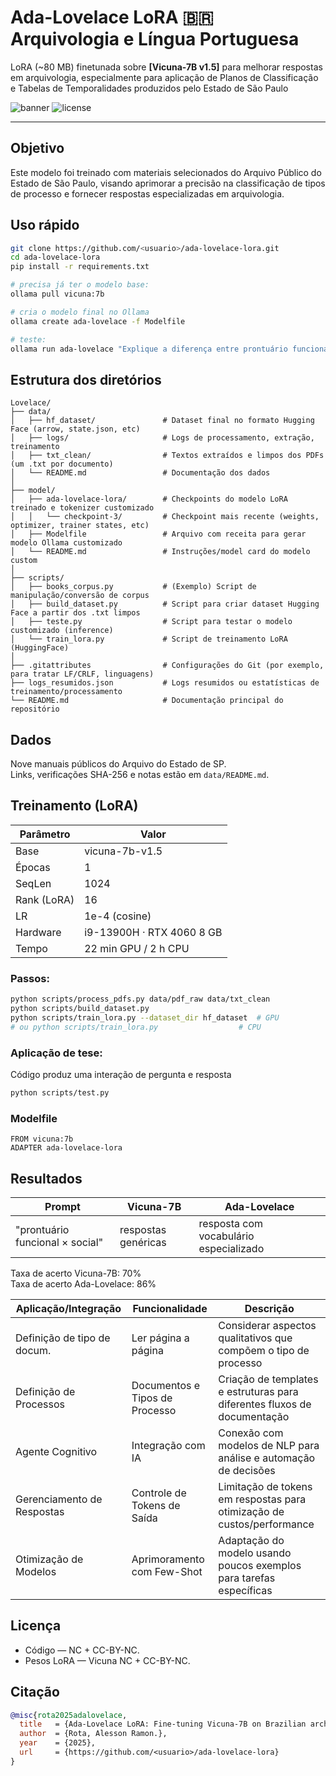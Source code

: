 # Ada-Lovelace LoRA 🇧🇷 Arquivologia e Língua Portuguesa

LoRA (~80 MB) finetunada sobre **[Vicuna-7B v1.5]** para melhorar respostas em arquivologia, especialmente para aplicação de Planos de Classificação e Tabelas de Temporalidades produzidos pelo Estado de São Paulo

![banner](https://img.shields.io/badge/LoRA-Vicuna7B-blue)
![license](https://img.shields.io/badge/license-MIT-%2B-NC-green)

---

## Objetivo

Este modelo foi treinado com materiais selecionados do Arquivo Público do Estado de São Paulo, visando aprimorar a precisão na classificação de tipos de processo e fornecer respostas especializadas em arquivologia.

## Uso rápido

```bash
git clone https://github.com/<usuario>/ada-lovelace-lora.git
cd ada-lovelace-lora
pip install -r requirements.txt

# precisa já ter o modelo base:
ollama pull vicuna:7b

# cria o modelo final no Ollama
ollama create ada-lovelace -f Modelfile

# teste:
ollama run ada-lovelace "Explique a diferença entre prontuário funcional e social."
```

## Estrutura dos diretórios

```
Lovelace/
├── data/
│   ├── hf_dataset/               # Dataset final no formato Hugging Face (arrow, state.json, etc)
│   ├── logs/                     # Logs de processamento, extração, treinamento
│   ├── txt_clean/                # Textos extraídos e limpos dos PDFs (um .txt por documento)
│   └── README.md                 # Documentação dos dados
│
├── model/
│   ├── ada-lovelace-lora/        # Checkpoints do modelo LoRA treinado e tokenizer customizado
│   │   └── checkpoint-3/         # Checkpoint mais recente (weights, optimizer, trainer states, etc)
│   ├── Modelfile                 # Arquivo com receita para gerar modelo Ollama customizado
│   └── README.md                 # Instruções/model card do modelo custom
│
├── scripts/
│   ├── books_corpus.py           # (Exemplo) Script de manipulação/conversão de corpus
│   ├── build_dataset.py          # Script para criar dataset Hugging Face a partir dos .txt limpos
│   ├── teste.py                  # Script para testar o modelo customizado (inference)
│   └── train_lora.py             # Script de treinamento LoRA (HuggingFace)
│
├── .gitattributes                # Configurações do Git (por exemplo, para tratar LF/CRLF, linguagens)
├── logs_resumidos.json           # Logs resumidos ou estatísticas de treinamento/processamento
└── README.md                     # Documentação principal do repositório
```

## Dados

Nove manuais públicos do Arquivo do Estado de SP.  
Links, verificações SHA-256 e notas estão em `data/README.md`.

## Treinamento (LoRA)

| Parâmetro   | Valor                     |
| ----------- | ------------------------- |
| Base        | vicuna-7b-v1.5            |
| Épocas      | 1                         |
| SeqLen      | 1024                      |
| Rank (LoRA) | 16                        |
| LR          | 1e-4 (cosine)             |
| Hardware    | i9-13900H · RTX 4060 8 GB |
| Tempo       | 22 min GPU / 2 h CPU      |

### Passos:

```bash
python scripts/process_pdfs.py data/pdf_raw data/txt_clean
python scripts/build_dataset.py
python scripts/train_lora.py --dataset_dir hf_dataset  # GPU
# ou python scripts/train_lora.py                  # CPU
```

### Aplicação de tese:
Código produz uma interação de pergunta e resposta
```bash
python scripts/test.py
```

### Modelfile

```
FROM vicuna:7b
ADAPTER ada-lovelace-lora
```

## Resultados

| Prompt                          | Vicuna-7B                   | Ada-Lovelace                           |
| ------------------------------- | --------------------------- | -------------------------------------- |
| "prontuário funcional × social" | respostas genéricas         | resposta com vocabulário especializado |

Taxa de acerto Vicuna-7B: 70%  
Taxa de acerto Ada-Lovelace: 86%

| Aplicação/Integração        | Funcionalidade                           | Descrição                                                                 |
|-----------------------------|------------------------------------------|---------------------------------------------------------------------------|
| Definição de tipo de docum. | Ler página a página                      | Considerar aspectos qualitativos que compõem o tipo de processo           |
| Definição de Processos      | Documentos e Tipos de Processo          | Criação de templates e estruturas para diferentes fluxos de documentação  |
| Agente Cognitivo            | Integração com IA                        | Conexão com modelos de NLP para análise e automação de decisões          |
| Gerenciamento de Respostas  | Controle de Tokens de Saída             | Limitação de tokens em respostas para otimização de custos/performance   |
| Otimização de Modelos       | Aprimoramento com Few-Shot              | Adaptação do modelo usando poucos exemplos para tarefas específicas      |

## Licença

* Código — NC + CC-BY-NC.  
* Pesos LoRA — Vicuna NC + CC-BY-NC.

## Citação

```bibtex
@misc{rota2025adalovelace,
  title   = {Ada-Lovelace LoRA: Fine-tuning Vicuna-7B on Brazilian archival manuals},
  author  = {Rota, Alesson Ramon.},
  year    = {2025},
  url     = {https://github.com/<usuario>/ada-lovelace-lora}
}
```
